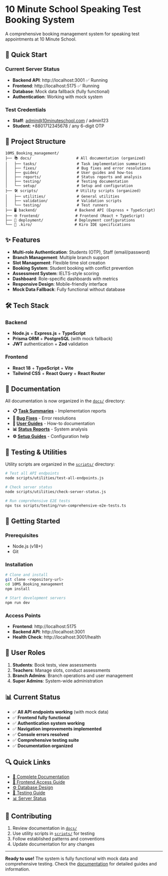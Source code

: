 # 10 Minute School Speaking Test Booking System

A comprehensive booking management system for speaking test appointments at 10 Minute School.

## 🚀 Quick Start

### Current Server Status
- **Backend API**: http://localhost:3001 ✅ Running
- **Frontend**: http://localhost:5175 ✅ Running  
- **Database**: Mock data fallback (fully functional)
- **Authentication**: Working with mock system

### Test Credentials
- **Staff**: admin@10minuteschool.com / admin123
- **Student**: +8801712345678 / any 6-digit OTP

## 📁 Project Structure

```
10MS_Booking_management/
├── 📚 docs/                    # All documentation (organized)
│   ├── tasks/                  # Task implementation summaries
│   ├── fixes/                  # Bug fixes and error resolutions
│   ├── guides/                 # User guides and how-tos
│   ├── reports/                # Status reports and analysis
│   ├── testing/                # Testing documentation
│   └── setup/                  # Setup and configuration
├── 🛠️ scripts/                 # Utility scripts (organized)
│   ├── utilities/              # General utilities
│   ├── validation/             # Validation scripts
│   └── testing/                # Test runners
├── 🖥️ backend/                 # Backend API (Express + TypeScript)
├── 🌐 frontend/                # Frontend (React + TypeScript)
├── 🚀 deployment/              # Deployment configurations
└── 🤖 .kiro/                   # Kiro IDE specifications
```

## ✨ Features

- **Multi-role Authentication**: Students (OTP), Staff (email/password)
- **Branch Management**: Multiple branch support
- **Slot Management**: Flexible time slot creation
- **Booking System**: Student booking with conflict prevention
- **Assessment System**: IELTS-style scoring
- **Dashboard**: Role-specific dashboards with metrics
- **Responsive Design**: Mobile-friendly interface
- **Mock Data Fallback**: Fully functional without database

## 🛠️ Tech Stack

### Backend
- **Node.js** + **Express.js** + **TypeScript**
- **Prisma ORM** + **PostgreSQL** (with mock fallback)
- **JWT** authentication + **Zod** validation

### Frontend  
- **React 18** + **TypeScript** + **Vite**
- **Tailwind CSS** + **React Query** + **React Router**

## 📖 Documentation

All documentation is now organized in the [`docs/`](./docs/) directory:

- **📋 [Task Summaries](./docs/tasks/)** - Implementation reports
- **🔧 [Bug Fixes](./docs/fixes/)** - Error resolutions  
- **📖 [User Guides](./docs/guides/)** - How-to documentation
- **📊 [Status Reports](./docs/reports/)** - System analysis
- **⚙️ [Setup Guides](./docs/setup/)** - Configuration help

## 🧪 Testing & Utilities

Utility scripts are organized in the [`scripts/`](./scripts/) directory:

```bash
# Test all API endpoints
node scripts/utilities/test-all-endpoints.js

# Check server status  
node scripts/utilities/check-server-status.js

# Run comprehensive E2E tests
npx tsx scripts/testing/run-comprehensive-e2e-tests.ts
```

## 🚀 Getting Started

### Prerequisites
- Node.js (v18+)
- Git

### Installation
```bash
# Clone and install
git clone <repository-url>
cd 10MS_Booking_management
npm install

# Start development servers
npm run dev
```

### Access Points
- **Frontend**: http://localhost:5175
- **Backend API**: http://localhost:3001
- **Health Check**: http://localhost:3001/health

## 🎯 User Roles

1. **Students**: Book tests, view assessments
2. **Teachers**: Manage slots, conduct assessments  
3. **Branch Admins**: Branch operations and user management
4. **Super Admins**: System-wide administration

## 📊 Current Status

- ✅ **All API endpoints working** (with mock data)
- ✅ **Frontend fully functional** 
- ✅ **Authentication system working**
- ✅ **Navigation improvements implemented**
- ✅ **Console errors resolved**
- ✅ **Comprehensive testing suite**
- ✅ **Documentation organized**

## 🔍 Quick Links

- [📖 Complete Documentation](./docs/README.md)
- [🚀 Frontend Access Guide](./docs/guides/FRONTEND_ACCESS_GUIDE.md)
- [⚙️ Database Design](./docs/setup/DATABASE_DESIGN.md)
- [🧪 Testing Guide](./docs/guides/TASK19_E2E_TESTING_GUIDE.md)
- [📊 Server Status](./docs/reports/SERVER_STATUS_REPORT.md)

## 🤝 Contributing

1. Review documentation in [`docs/`](./docs/)
2. Use utility scripts in [`scripts/`](./scripts/) for testing
3. Follow established patterns and conventions
4. Update documentation for any changes

---

**Ready to use!** The system is fully functional with mock data and comprehensive testing. Check the [documentation](./docs/) for detailed guides and information.